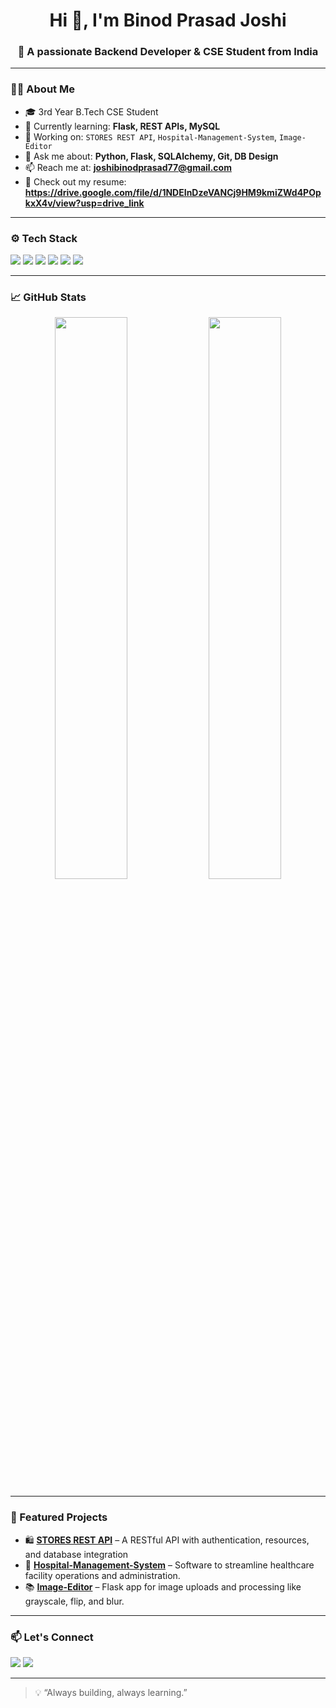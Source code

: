 <h1 align="center">Hi 👋, I'm Binod Prasad Joshi</h1>
<h3 align="center">🚀 A passionate Backend Developer & CSE Student from India</h3>

---

### 🧑‍💻 About Me
- 🎓 3rd Year B.Tech CSE Student  
- 🧠 Currently learning: **Flask, REST APIs, MySQL**  
- 🔨 Working on: `STORES REST API`, `Hospital-Management-System`, `Image-Editor`  
- 💬 Ask me about: **Python, Flask, SQLAlchemy, Git, DB Design**  
- 📫 Reach me at: **joshibinodprasad77@gmail.com**  
- 📝 Check out my resume: **https://drive.google.com/file/d/1NDEInDzeVANCj9HM9kmiZWd4POpkxX4v/view?usp=drive_link**
---

### ⚙️ Tech Stack

<p align="left">
  <img src="https://img.shields.io/badge/-Python-333?style=flat&logo=python" />
  <img src="https://img.shields.io/badge/-Flask-000?style=flat&logo=flask" />
  <img src="https://img.shields.io/badge/-Java-007396?style=flat&logo=java" />
  <img src="https://img.shields.io/badge/-SQLAlchemy-c76b07?style=flat&logo=databricks" />
  <img src="https://img.shields.io/badge/-Git-F05032?style=flat&logo=git" />
  <img src="https://img.shields.io/badge/-VS%20Code-007ACC?style=flat&logo=visual-studio-code" />
</p>

---

### 📈 GitHub Stats

<p align="center">
  <img src="https://github-readme-stats.vercel.app/api?username=binod231&show_icons=true&theme=radical" width="48%" />
  <img src="https://github-readme-streak-stats.herokuapp.com/?user=binod231&theme=radical" width="48%" />
</p>

---

### 📂 Featured Projects

- 🛍️ [**STORES REST API**](https://github.com/Binod231/rest-api-project) – A RESTful API with authentication, resources, and database integration  
- 👞 [**Hospital-Management-System**](https://github.com/Binod231/Hospital-Management-System) – Software to streamline healthcare facility operations and administration.  
- 📚 [**Image-Editor**](https://github.com/Binod231/Image-Editor) – Flask app for image uploads and processing like grayscale, flip, and blur.

---

### 📫 Let's Connect

<p align="left">
  <a href="https://www.linkedin.com/in/binod-prasad-joshi-549067281" target="_blank"><img src="https://img.shields.io/badge/-LinkedIn-blue?style=flat&logo=linkedin" /></a>
  <a href="mailto:joshibinodprasad77@gmail.com"><img src="https://img.shields.io/badge/-Email-c14438?style=flat&logo=gmail&logoColor=white" /></a>
</p>

---

> 💡 “Always building, always learning.”  


<!--
**Binod231/Binod231** is a ✨ _special_ ✨ repository because its `README.md` (this file) appears on your GitHub profile.

Here are some ideas to get you started:

- 🔭 I’m currently working on ...
- 🌱 I’m currently learning ...
- 👯 I’m looking to collaborate on ...
- 🤔 I’m looking for help with ...
- 💬 Ask me about ...
- 📫 How to reach me: ...
- 😄 Pronouns: ...
- ⚡ Fun fact: ...
-->
